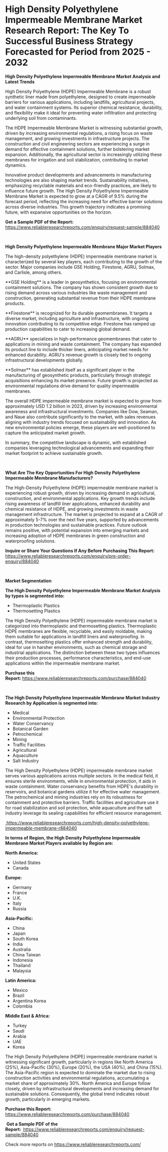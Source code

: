 <p><h1>High Density Polyethylene Impermeable Membrane Market Research Report: The Key To Successful Business Strategy Forecasted for Period from 2025 - 2032</h1></p><p><strong>High Density Polyethylene Impermeable Membrane Market Analysis and Latest Trends</strong></p>
<p><p>High Density Polyethylene (HDPE) Impermeable Membrane is a robust synthetic liner made from polyethylene, designed to create impermeable barriers for various applications, including landfills, agricultural projects, and water containment systems. Its superior chemical resistance, durability, and flexibility make it ideal for preventing water infiltration and protecting underlying soil from contaminants.</p><p>The HDPE Impermeable Membrane Market is witnessing substantial growth, driven by increasing environmental regulations, a rising focus on waste management, and growing investments in infrastructure projects. The construction and civil engineering sectors are experiencing a surge in demand for effective containment solutions, further bolstering market expansion. Additionally, the agricultural sector is increasingly utilizing these membranes for irrigation and soil stabilization, contributing to market dynamics.</p><p>Innovative product developments and advancements in manufacturing technologies are also shaping market trends. Sustainability initiatives, emphasizing recyclable materials and eco-friendly practices, are likely to influence future growth. The High Density Polyethylene Impermeable Membrane Market is expected to grow at a CAGR of 9.5% during the forecast period, reflecting the increasing need for effective barrier solutions across diverse industries. This growth trajectory indicates a promising future, with expansive opportunities on the horizon.</p></p>
<p><strong>Get a Sample PDF of the Report:&nbsp;</strong> <a href="https://www.reliableresearchreports.com/enquiry/request-sample/884040?utm_campaign=2263&utm_medium=2&utm_source=Github&utm_content=ia&utm_term=01022025&utm_id=high-density-polyethylene-impermeable-membrane">https://www.reliableresearchreports.com/enquiry/request-sample/884040</a></p>
<p>&nbsp;</p>
<p><strong>High Density Polyethylene Impermeable Membrane Major Market Players</strong></p>
<p><p>The high-density polyethylene (HDPE) impermeable membrane market is characterized by several key players, each contributing to the growth of the sector. Major companies include GSE Holding, Firestone, AGRU, Solmax, and Carlisle, among others. </p><p>**GSE Holding** is a leader in geosynthetics, focusing on environmental containment solutions. The company has shown consistent growth due to rising demand across various industries like waste management and construction, generating substantial revenue from their HDPE membrane products.</p><p>**Firestone** is recognized for its durable geomembranes. It targets a diverse market, including agriculture and infrastructure, with ongoing innovation contributing to its competitive edge. Firestone has ramped up production capabilities to cater to increasing global demand.</p><p>**AGRU** specializes in high-performance geomembranes that cater to applications in mining and waste containment. The company has expanded its product line to include thicker liners, anticipating market needs for enhanced durability. AGRU's revenue growth is closely tied to ongoing infrastructural developments globally.</p><p>**Solmax** has established itself as a significant player in the manufacturing of geosynthetic products, particularly through strategic acquisitions enhancing its market presence. Future growth is projected as environmental regulations drive demand for quality impermeable membranes.</p><p>The overall HDPE impermeable membrane market is expected to grow from approximately USD 1.2 billion in 2023, driven by increasing environmental awareness and infrastructural investments. Companies like Dow, Seaman, and Naue also contribute significantly to the market, with sales revenues aligning with industry trends focused on sustainability and innovation. As new environmental policies emerge, these players are well-positioned to capture the anticipated market growth. </p><p>In summary, the competitive landscape is dynamic, with established companies leveraging technological advancements and expanding their market footprint to achieve sustainable growth.</p></p>
<p>&nbsp;</p>
<p><strong>What Are The Key Opportunities For High Density Polyethylene Impermeable Membrane Manufacturers?</strong></p>
<p><p>The High-Density Polyethylene (HDPE) impermeable membrane market is experiencing robust growth, driven by increasing demand in agricultural, construction, and environmental applications. Key growth trends include rising awareness of landfill liner applications, enhanced durability and chemical resistance of HDPE, and growing investments in waste management infrastructure. The market is projected to expand at a CAGR of approximately 5-7% over the next five years, supported by advancements in production technologies and sustainable practices. Future outlook remains positive, with potential expansion into emerging markets and increasing adoption of HDPE membranes in green construction and waterproofing solutions.</p></p>
<p><strong>Inquire or Share Your Questions If Any Before Purchasing This Report:</strong> <a href="https://www.reliableresearchreports.com/enquiry/pre-order-enquiry/884040?utm_campaign=2263&utm_medium=2&utm_source=Github&utm_content=ia&utm_term=01022025&utm_id=high-density-polyethylene-impermeable-membrane">https://www.reliableresearchreports.com/enquiry/pre-order-enquiry/884040</a></p>
<p>&nbsp;</p>
<p><strong>Market Segmentation</strong></p>
<p><strong>The High Density Polyethylene Impermeable Membrane Market Analysis by types is segmented into:</strong></p>
<p><ul><li>Thermoplastic Plastics</li><li>Thermosetting Plastics</li></ul></p>
<p><p>The High Density Polyethylene (HDPE) impermeable membrane market is categorized into thermoplastic and thermosetting plastics. Thermoplastic HDPE membranes are flexible, recyclable, and easily moldable, making them suitable for applications in landfill liners and waterproofing. In contrast, thermosetting plastics offer enhanced strength and durability, ideal for use in harsher environments, such as chemical storage and industrial applications. The distinction between these two types influences their production processes, performance characteristics, and end-use applications within the impermeable membrane market.</p></p>
<p><strong>Purchase this Report:&nbsp;</strong><a href="https://www.reliableresearchreports.com/purchase/884040?utm_campaign=2263&utm_medium=2&utm_source=Github&utm_content=ia&utm_term=01022025&utm_id=high-density-polyethylene-impermeable-membrane">https://www.reliableresearchreports.com/purchase/884040</a></p>
<p>&nbsp;</p>
<p><strong>The High Density Polyethylene Impermeable Membrane Market Industry Research by Application is segmented into:</strong></p>
<p><ul><li>Medical</li><li>Environmental Protection</li><li>Water Conservancy</li><li>Botanical Garden</li><li>Petrochemical</li><li>Mining</li><li>Traffic Facilities</li><li>Agricultural</li><li>Aquaculture</li><li>Salt Industry</li></ul></p>
<p><p>The High Density Polyethylene (HDPE) impermeable membrane market serves various applications across multiple sectors. In the medical field, it ensures sterile environments, while in environmental protection, it aids in waste containment. Water conservancy benefits from HDPE's durability in reservoirs, and botanical gardens utilize it for effective water management. The petrochemical and mining industries rely on its robustness for containment and protective barriers. Traffic facilities and agriculture use it for road stabilization and soil protection, while aquaculture and the salt industry leverage its sealing capabilities for efficient resource management.</p></p>
<p><a href="https://www.reliableresearchreports.com/high-density-polyethylene-impermeable-membrane-r884040?utm_campaign=2263&utm_medium=2&utm_source=Github&utm_content=ia&utm_term=01022025&utm_id=high-density-polyethylene-impermeable-membrane">&nbsp;https://www.reliableresearchreports.com/high-density-polyethylene-impermeable-membrane-r884040</a></p>
<p><strong>In terms of Region, the High Density Polyethylene Impermeable Membrane Market Players available by Region are:</strong></p>
<p>
    <p> <strong> North America: </strong>
        <ul>
            <li>United States</li>
            <li>Canada</li>
        </ul>
        </p> 
    <p> <strong> Europe: </strong>
        <ul>
            <li>Germany</li>
            <li>France</li>
            <li>U.K.</li>
            <li>Italy</li>
            <li>Russia</li>
        </ul>
        </p> 
    <p> <strong> Asia-Pacific: </strong>
        <ul>
            <li>China</li>
            <li>Japan</li>
            <li>South Korea</li>
            <li>India</li>
            <li>Australia</li>
            <li>China Taiwan</li>
            <li>Indonesia</li>
            <li>Thailand</li>
            <li>Malaysia</li>
        </ul>
        </p> 
    <p> <strong> Latin America: </strong>
        <ul>
            <li>Mexico</li>
            <li>Brazil</li>
            <li>Argentina Korea</li>
            <li>Colombia</li>
        </ul>
        </p> 
    <p> <strong> Middle East & Africa: </strong>
        <ul>
            <li>Turkey</li>
            <li>Saudi</li>
            <li>Arabia</li>
            <li>UAE</li>
            <li>Korea</li>
        </ul>
    </p>
    </p>
<p><p>The High Density Polyethylene (HDPE) impermeable membrane market is witnessing significant growth, particularly in regions like North America (25%), Asia-Pacific (30%), Europe (20%), the USA (40%), and China (15%). The Asia-Pacific region is expected to dominate the market due to rising construction activities and environmental regulations, accumulating a market share of approximately 30%. North America and Europe follow closely, driven by infrastructural developments and increasing demand for sustainable solutions. Consequently, the global trend indicates robust growth, particularly in emerging markets.</p></p>
<p><strong>Purchase this Report: </strong><a href="https://www.reliableresearchreports.com/purchase/884040?utm_campaign=2263&utm_medium=2&utm_source=Github&utm_content=ia&utm_term=01022025&utm_id=high-density-polyethylene-impermeable-membrane">https://www.reliableresearchreports.com/purchase/884040</a></p>
<p>&nbsp;<strong>Get a Sample PDF of the Report:&nbsp;&nbsp;</strong><a href="https://www.reliableresearchreports.com/enquiry/request-sample/884040?utm_campaign=2263&utm_medium=2&utm_source=Github&utm_content=ia&utm_term=01022025&utm_id=high-density-polyethylene-impermeable-membrane">https://www.reliableresearchreports.com/enquiry/request-sample/884040</a></p>
<p><strong></strong></p>
<p>Check more reports on <a href="https://www.reliableresearchreports.com/?utm_campaign=2263&utm_medium=2&utm_source=Github&utm_content=ia&utm_term=01022025&utm_id=high-density-polyethylene-impermeable-membrane">https://www.reliableresearchreports.com/</a></p>